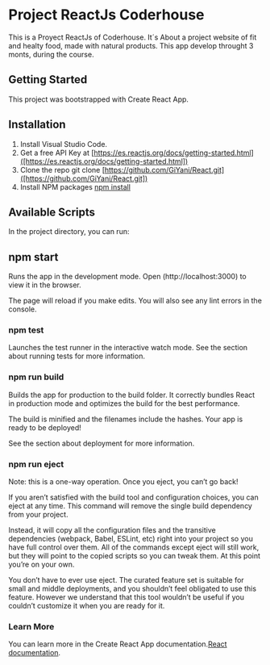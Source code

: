 
# Project ReactJs Coderhouse

This is a Proyect ReactJs of Coderhouse.
It´s About a project website of fit and healty food, made with natural products.
This app develop  throught 3 monts, during the course. 


## Getting Started
This project was bootstrapped with Create React App.

## Installation
1. Install Visual Studio Code.
2. Get a free API Key at [https://es.reactjs.org/docs/getting-started.html]([https://es.reactjs.org/docs/getting-started.html])
3. Clone the repo git clone [https://github.com/GiYani/React.git]([https://github.com/GiYani/React.git])
4. Install NPM packages [npm install](https://docs.npmjs.com/cli/v8/commands/npm-install)
## Available Scripts
In the project directory, you can run:

## npm start
Runs the app in the development mode.
Open (http://localhost:3000) to view it in the browser.

The page will reload if you make edits.
You will also see any lint errors in the console.

### npm test
Launches the test runner in the interactive watch mode.
See the section about running tests for more information.

### npm run build
Builds the app for production to the build folder.
It correctly bundles React in production mode and optimizes the build for the best performance.

The build is minified and the filenames include the hashes.
Your app is ready to be deployed!

See the section about deployment for more information.

### npm run eject
Note: this is a one-way operation. Once you eject, you can’t go back!

If you aren’t satisfied with the build tool and configuration choices, you can eject at any time. This command will remove the single build dependency from your project.

Instead, it will copy all the configuration files and the transitive dependencies (webpack, Babel, ESLint, etc) right into your project so you have full control over them. All of the commands except eject will still work, but they will point to the copied scripts so you can tweak them. At this point you’re on your own.

You don’t have to ever use eject. The curated feature set is suitable for small and middle deployments, and you shouldn’t feel obligated to use this feature. However we understand that this tool wouldn’t be useful if you couldn’t customize it when you are ready for it.

### Learn More
You can learn more in the Create React App documentation.[React documentation](https://reactjs.org/).




